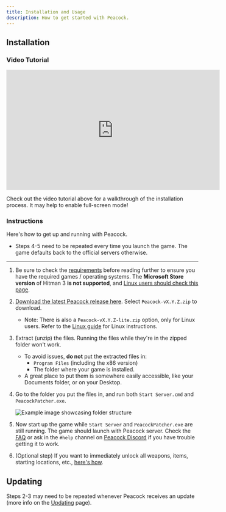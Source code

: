 ```yaml
---
title: Installation and Usage
description: How to get started with Peacock.
---
```


## Installation

### Video Tutorial

<iframe width="560" height="315" src="https://www.youtube-nocookie.com/embed/nF5ngiuDe5M?start=92" title="YouTube video player" frameborder="0" allow="autoplay; encrypted-media; picture-in-picture; web-share" referrerpolicy="strict-origin-when-cross-origin" allowfullscreen="true"></iframe>

Check out the video tutorial above for a walkthrough of the installation process. It may help to enable full-screen mode!

### Instructions

Here's how to get up and running with Peacock.

-   Steps 4-5 need to be repeated every time you launch the game. The game defaults back to the official servers otherwise.

---

1. Be sure to check the [requirements](./requirements.md) before reading further to ensure you have the required games / operating systems. The **Microsoft Store version** of Hitman 3 **is not supported**, and [Linux users should check this page](../guides/linux-setup.md).

2. [Download the latest Peacock release here](https://github.com/thepeacockproject/Peacock/releases/latest). Select `Peacock-vX.Y.Z.zip` to download.

    - Note: There is also a `Peacock-vX.Y.Z-lite.zip` option, only for Linux users. Refer to the [Linux guide](../guides/linux-setup.md) for Linux instructions.

3. Extract (unzip) the files. Running the files while they're in the zipped folder won't work.

   - To avoid issues, **do not** put the extracted files in:
     - `Program Files` (including the x86 version)
     - The folder where your game is installed.
   - A great place to put them is somewhere easily accessible, like your Documents folder, or on your Desktop.

4. Go to the folder you put the files in, and run both `Start Server.cmd` and `PeacockPatcher.exe`.

   ![Example image showcasing folder structure](/img/patcher_and_server.png)

5. Now start up the game while `Start Server` and `PeacockPatcher.exe` are still running. The game should launch with Peacock server. Check the [FAQ](./faq.md) or ask in the `#help` channel on [Peacock Discord](https://thepeacockproject.org/discord) if you have trouble getting it to work.

6. (Optional step) If you want to immediately unlock all weapons, items, starting locations, etc., [here's how](../intel/faq.md#how-to-get-all-items).

## Updating

Steps 2-3 may need to be repeated whenever Peacock receives an update (more info on the [Updating](./updating.md) page).
